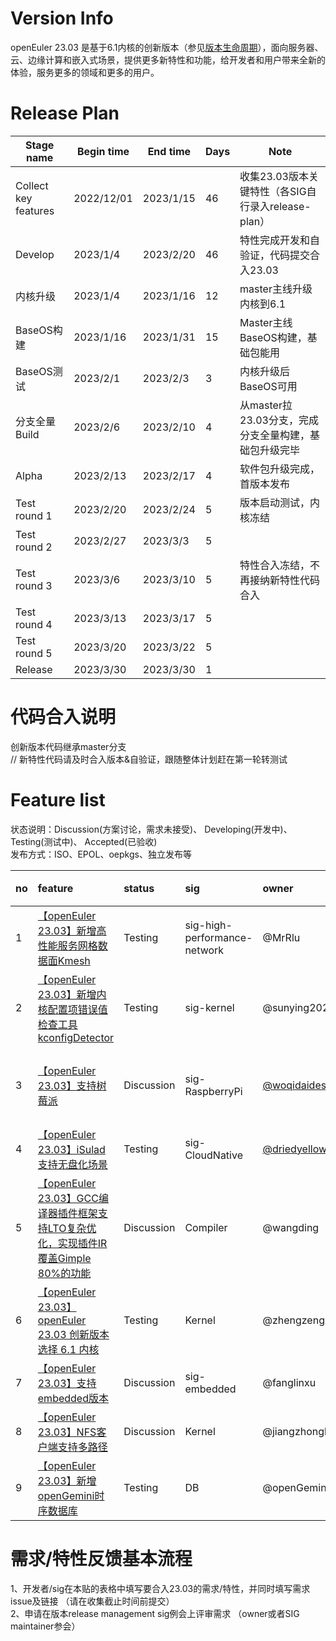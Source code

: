 # Version Info
openEuler 23.03 是基于6.1内核的创新版本（参见[版本生命周期](https://www.openeuler.org/zh/other/lifecycle/)），面向服务器、云、边缘计算和嵌入式场景，提供更多新特性和功能，给开发者和用户带来全新的体验，服务更多的领域和更多的用户。<br>


# Release Plan

| Stage  name          | Begin time | End time   | Days | Note                                      |
| -------------------- | ---------- | ---------- | ---- | ----------------------------------------- |
| Collect key features | 2022/12/01  | 2023/1/15 | 46   | 收集23.03版本关键特性（各SIG自行录入release-plan）   |
| Develop | 2023/1/4  | 2023/2/20 | 46   | 特性完成开发和自验证，代码提交合入23.03   |
| 内核升级 | 2023/1/4  | 2023/1/16 | 12   | master主线升级内核到6.1   |
| BaseOS构建 | 2023/1/16  | 2023/1/31 | 15   | Master主线BaseOS构建，基础包能用   |
| BaseOS测试 | 2023/2/1  | 2023/2/3 | 3   | 内核升级后BaseOS可用   |
| 分支全量Build | 2023/2/6  | 2023/2/10 | 4   | 从master拉23.03分支，完成分支全量构建，基础包升级完毕   |
| Alpha | 2023/2/13  | 2023/2/17 | 4   | 软件包升级完成，首版本发布   |
| Test round 1 | 2023/2/20  | 2023/2/24 | 5   | 版本启动测试，内核冻结   |
| Test round 2 | 2023/2/27  | 2023/3/3 | 5   |   |
| Test round 3 | 2023/3/6  | 2023/3/10 | 5   | 特性合入冻结，不再接纳新特性代码合入   |
| Test round 4 | 2023/3/13  | 2023/3/17 | 5   |    |
| Test round 5 | 2023/3/20  | 2023/3/22 | 5   |    |
| Release | 2023/3/30  | 2023/3/30 | 1   |    |



# 代码合入说明
创新版本代码继承master分支 <br>
// 新特性代码请及时合入版本&自验证，跟随整体计划赶在第一轮转测试


# Feature list
状态说明：Discussion(方案讨论，需求未接受)、 Developing(开发中)、 Testing(测试中)、 Accepted(已验收) <br>
发布方式：ISO、EPOL、oepkgs、独立发布等

|no|feature|status|sig|owner|发布方式|涉及软件包列表|
|:----|:---|:---|:--|:----|:----|:----|
|1|[【openEuler 23.03】新增高性能服务网格数据面Kmesh](https://gitee.com/openeuler/release-management/issues/I65S7M?from=project-issue)|Testing|sig-high-performance-network|@MrRlu|extras|kmesh|
|2|[【openEuler 23.03】新增内核配置项错误值检查工具kconfigDetector](https://gitee.com/openeuler/release-management/issues/I69YOZ?from=project-issue)|Testing|sig-kernel|@sunying2022|EPOL|kconfigDetector|
|3|[【openEuler 23.03】支持树莓派](https://gitee.com/openeuler/release-management/issues/I6AACH)|Discussion|sig-RaspberryPi|[@woqidaideshi](https://gitee.com/woqidaideshi)|EPOL|raspberrypi-firmware,raspberrypi-bluetooth,raspi-config,pigpio,raspberrypi-userland,raspberrypi-eeprom|
|4|[【openEuler 23.03】iSulad支持无盘化场景](https://gitee.com/openeuler/release-management/issues/I6E2SI)|Testing|sig-CloudNative|[@driedyellowpeach](https://gitee.com/driedyellowpeach)|oepkgs|iSulad|
|5|[【openEuler 23.03】GCC编译器插件框架支持LTO复杂优化，实现插件IR覆盖Gimple 80%的功能](https://e.gitee.com/open_euler/issues/table?issue=I6CK4F)|Discussion|Compiler|@wangding|oepkgs|GCC|
|6|[【openEuler 23.03】openEuler 23.03 创新版本选择 6.1 内核](https://gitee.com/openeuler/kernel/issues/I6834I)|Testing|Kernel |@zhengzengkai|oepkgs|Kernel|
|7|[【openEuler 23.03】支持embedded版本](https://gitee.com/openeuler/release-management/issues/I6DS1J?from=project-issue)|Discussion|sig-embedded|@fanglinxu|独立发布|Embedded|
|8|[【openEuler 23.03】NFS客户端支持多路径](https://gitee.com/openeuler/kernel/issues/I6CR7Z)|Discussion|Kernel |@jiangzhongbing|oepkgs|Kernel|
|9|[【openEuler 23.03】新增openGemini时序数据库](https://gitee.com/openeuler/release-management/issues/I6EQV3)|Testing|DB|@openGemini|ISO|Kernel|


# 需求/特性反馈基本流程 <br />
1、开发者/sig在本贴的表格中填写要合入23.03的需求/特性，并同时填写需求issue及链接 （请在收集截止时间前提交）      <br>
2、申请在版本release management sig例会上评审需求 （owner或者SIG maintainer参会）
<br><br>
